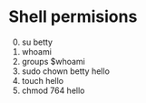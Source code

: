 # Shell permisions
0. su betty
1. whoami
3. groups $whoami
4. sudo chown betty hello
5. touch hello
6. chmod 764 hello

